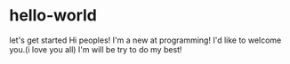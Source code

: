 # hello-world
let's get started
Hi peoples!
I'm a new at programming! I'd like to welcome you.(i love you all)
I'm will be try to do my best!
